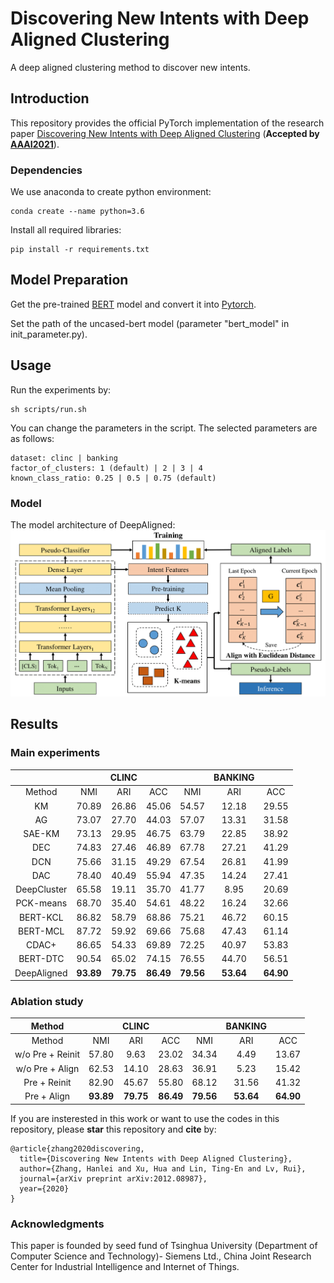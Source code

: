 # Discovering New Intents with Deep Aligned Clustering
A deep aligned clustering method to discover new intents. 

## Introduction
This repository provides the official PyTorch implementation of the research paper [Discovering New Intents with Deep Aligned Clustering](https://arxiv.org/pdf/2012.08987.pdf) (**Accepted by [AAAI2021](https://aaai.org/Conferences/AAAI-21/)**).

### Dependencies 

We use anaconda to create python environment:
```
conda create --name python=3.6
```
Install all required libraries:
```
pip install -r requirements.txt
```

## Model Preparation
Get the pre-trained [BERT](https://storage.googleapis.com/bert_models/2018_10_18/uncased_L-12_H-768_A-12.zip) model and convert it into [Pytorch](https://huggingface.co/transformers/converting_tensorflow_models.html). 

Set the path of the uncased-bert model (parameter "bert_model" in init_parameter.py).

## Usage

Run the experiments by: 
```
sh scripts/run.sh
```
You can change the parameters in the script. The selected parameters are as follows:
```
dataset: clinc | banking
factor_of_clusters: 1 (default) | 2 | 3 | 4 
known_class_ratio: 0.25 | 0.5 | 0.75 (default)
```

### Model

The model architecture of DeepAligned:
![Model](figs/model.png "Model")


##  Results
### Main experiments
|   |       | CLINC |       |       |BANKING|       | 
|:--------:|:-----:|:-----:|:-----:|:-----:|:-----:|:-----:|
| Method   |  NMI  |  ARI  |  ACC  |  NMI  |  ARI  |  ACC  | 
| KM       | 70.89 | 26.86 | 45.06 | 54.57 | 12.18 | 29.55 | 
| AG       | 73.07 | 27.70 | 44.03 | 57.07 | 13.31 | 31.58 | 
| SAE-KM   | 73.13 | 29.95 | 46.75 | 63.79 | 22.85 | 38.92 | 
| DEC      | 74.83 | 27.46 | 46.89 | 67.78 | 27.21 | 41.29 | 
| DCN      | 75.66 | 31.15 | 49.29 | 67.54 | 26.81 | 41.99 | 
| DAC      | 78.40 | 40.49 | 55.94 | 47.35 | 14.24 | 27.41 | 
| DeepCluster  | 65.58 | 19.11 | 35.70 | 41.77 | 8.95  | 20.69 |
| PCK-means| 68.70 | 35.40 | 54.61 | 48.22 | 16.24 | 32.66 | 
| BERT-KCL | 86.82 | 58.79 | 68.86 | 75.21 | 46.72 | 60.15 | 
| BERT-MCL | 87.72 | 59.92 | 69.66 | 75.68 | 47.43 | 61.14 | 
| CDAC+ | 86.65 | 54.33 | 69.89 | 72.25 | 40.97 | 53.83 | 
| BERT-DTC | 90.54 | 65.02 | 74.15 | 76.55 | 44.70 | 56.51 | 
| DeepAligned   | __93.89__ | __79.75__ | __86.49__ | __79.56__ | __53.64__ | __64.90__ | 

### Ablation study
| Method   |       | CLINC |       |       |BANKING|       |   
|:--------:|:-----:|:-----:|:-----:|:-----:|:-----:|:-----:|
| Method   |  NMI  |  ARI  |  ACC  |  NMI  |  ARI  |  ACC  |
| w/o Pre + Reinit      | 57.80 | 9.63 | 23.02 | 34.34 | 4.49 | 13.67 | 
| w/o Pre + Align   | 62.53 | 14.10 | 28.63 | 36.91 | 5.23 | 15.42 | 
| Pre + Reinit      | 82.90 | 45.67 | 55.80 | 68.12 | 31.56 | 41.32 | 
| Pre + Align   | __93.89__ | __79.75__ | __86.49__ | __79.56__ | __53.64__ | __64.90__ | 


If you are insterested in this work or want to use the codes in this repository, please **star** this repository and **cite** by:
```
@article{zhang2020discovering,
  title={Discovering New Intents with Deep Aligned Clustering},
  author={Zhang, Hanlei and Xu, Hua and Lin, Ting-En and Lv, Rui},
  journal={arXiv preprint arXiv:2012.08987},
  year={2020}
}
```
### Acknowledgments
This paper is founded by seed fund of Tsinghua University (Department of Computer Science and Technology)- Siemens Ltd., China Joint Research Center for Industrial Intelligence and Internet of Things.
